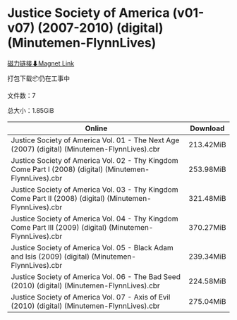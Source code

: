 # Justice Society of America (v01-v07) (2007-2010) (digital) (Minutemen-FlynnLives)

[磁力链接⬇Magnet Link](magnet:?xt=urn:btih:b95c0ef0e49b06629fa64289d85dc209d85cf30c&dn=Justice%20Society%20of%20America%20%28v01-v07%29%20%282007-2010%29%20%28digital%29%20%28Minutemen-FlynnLives%29)

打包下载📦仍在工事中

文件数：7

总大小：1.85GiB

Online | Download
--- | ---
Justice Society of America Vol. 01 - The Next Age (2007) (digital) (Minutemen-FlynnLives).cbr | 213.42MiB
Justice Society of America Vol. 02 - Thy Kingdom Come Part I (2008) (digital) (Minutemen-FlynnLives).cbr | 253.98MiB
Justice Society of America Vol. 03 - Thy Kingdom Come Part II (2008) (digital) (Minutemen-FlynnLives).cbr | 321.48MiB
Justice Society of America Vol. 04 - Thy Kingdom Come Part III (2009) (digital) (Minutemen-FlynnLives).cbr | 370.27MiB
Justice Society of America Vol. 05 - Black Adam and Isis (2009) (digital) (Minutemen-FlynnLives).cbr | 239.34MiB
Justice Society of America Vol. 06 - The Bad Seed (2010) (digital) (Minutemen-FlynnLives).cbr | 224.58MiB
Justice Society of America Vol. 07 - Axis of Evil (2010) (digital) (Minutemen-FlynnLives).cbr | 275.04MiB
